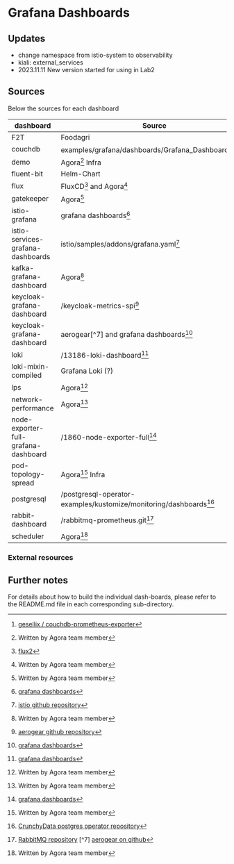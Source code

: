# Grafana Dashboards

## Updates

  - change namespace from istio-system to observability
  - kiali: external\_services
  - 2023.11.11 New version started for using in Lab2

## Sources

Below the sources for each dashboard

|  dashboard                           | Source                                                            |
| ------------------------------------ | ----------------------------------------------------------------- |
| F2T                                  | Foodagri                                                          |
| couchdb                              | examples/grafana/dashboards/Grafana\_Dashboard.json[^1]           |
| demo                                 | Agora[^8] Infra                                                   |
| fluent-bit                           | Helm-Chart                                                        |
| flux                                 | FluxCD[^9] and Agora[^8]                                          |
| gatekeeper                           | Agora[^8]                                                         |
| istio-grafana                        | grafana dashboards[^4]                                            |
| istio-services-grafana-dashboards    | istio/samples/addons/grafana.yaml[^2]                             |
| kafka-grafana-dashboard              | Agora[^8]                                                         |
| keycloak-grafana-dashboard           | /keycloak-metrics-spi[^3]                                         |
| keycloak-grafana-dashboard           | aerogear[^7] and grafana dashboards[^4]                           |
| loki                                 | /13186-loki-dashboard[^4]                                         |
| loki-mixin-compiled                  | Grafana Loki (?)                                                  |
| lps                                  | Agora[^8]                                                         |
| network-performance                  | Agora[^8]                                                         |
| node-exporter-full-grafana-dashboard | /1860-node-exporter-full[^4]                                      |
| pod-topology-spread                  | Agora[^8] Infra                                                   |
| postgresql                           | /postgresql-operator-examples/kustomize/monitoring/dashboards[^5] |
| rabbit-dashboard                     | /rabbitmq-prometheus.git[^6]                                      |
| scheduler                            | Agora[^8]                                                         |



### External resources

[^1]: [gesellix / couchdb-prometheus-exporter](https://github.com/gesellix/couchdb-prometheus-exporter)
[^2]: [istio github repository](https://github.com/istio/istio)
[^3]: [aerogear github repository](https://github.com/aerogear/keycloak-metrics-spi)
[^4]: [grafana dashboards]( https://grafana.com/grafana/dashboards)
[^5]: [CrunchyData postgres operator repository](https://github.com/CrunchyData)
[^6]: [RabbitMQ repository](https://github.com/rabbitmq)
[^7]  [aerogear on github](https://github.com/aerogear/keycloak-metrics-spi)
[^8]: Written by Agora team member
[^9]: [flux2](https://github.com/fluxcd/flux2/)

## Further notes

For details about how to build the individual dash-boards, please refer to the
README.md file in each corresponding sub-directory.

